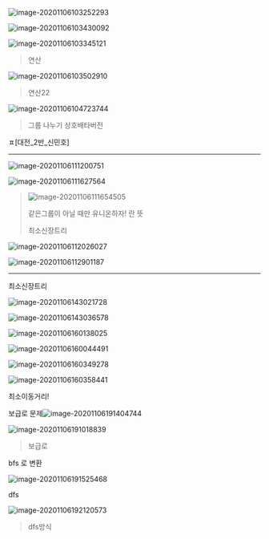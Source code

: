 ![image-20201106103252293](C:%5CUsers%5CMinho%5CAppData%5CRoaming%5CTypora%5Ctypora-user-images%5Cimage-20201106103252293.png)

![image-20201106103430092](C:%5CUsers%5CMinho%5CAppData%5CRoaming%5CTypora%5Ctypora-user-images%5Cimage-20201106103430092.png)

![image-20201106103345121](C:%5CUsers%5CMinho%5CAppData%5CRoaming%5CTypora%5Ctypora-user-images%5Cimage-20201106103345121.png)

> 연산

![image-20201106103502910](C:%5CUsers%5CMinho%5CAppData%5CRoaming%5CTypora%5Ctypora-user-images%5Cimage-20201106103502910.png)

> 연산22



![image-20201106104723744](C:%5CUsers%5CMinho%5CAppData%5CRoaming%5CTypora%5Ctypora-user-images%5Cimage-20201106104723744.png)

> 그룹 나누기 상호배타버전

ㅍ[대전_2반_신민호]

---

![image-20201106111200751](C:%5CUsers%5CMinho%5CAppData%5CRoaming%5CTypora%5Ctypora-user-images%5Cimage-20201106111200751.png)

![image-20201106111627564](C:%5CUsers%5CMinho%5CAppData%5CRoaming%5CTypora%5Ctypora-user-images%5Cimage-20201106111627564.png)

> ![image-20201106111654505](C:%5CUsers%5CMinho%5CAppData%5CRoaming%5CTypora%5Ctypora-user-images%5Cimage-20201106111654505.png)
>
> 같은그룹이 아닐 때만 유니온하자! 란 뜻
>
> 최소신장트리

![image-20201106112026027](C:%5CUsers%5CMinho%5CAppData%5CRoaming%5CTypora%5Ctypora-user-images%5Cimage-20201106112026027.png)

![image-20201106112901187](C:%5CUsers%5CMinho%5CAppData%5CRoaming%5CTypora%5Ctypora-user-images%5Cimage-20201106112901187.png)



---

최소신장트리

![image-20201106143021728](C:%5CUsers%5CMinho%5CAppData%5CRoaming%5CTypora%5Ctypora-user-images%5Cimage-20201106143021728.png)

![image-20201106143036578](C:%5CUsers%5CMinho%5CAppData%5CRoaming%5CTypora%5Ctypora-user-images%5Cimage-20201106143036578.png)

![image-20201106160138025](C:%5CUsers%5CMinho%5CAppData%5CRoaming%5CTypora%5Ctypora-user-images%5Cimage-20201106160138025.png)

![image-20201106160044491](C:%5CUsers%5CMinho%5CAppData%5CRoaming%5CTypora%5Ctypora-user-images%5Cimage-20201106160044491.png)





![image-20201106160349278](C:%5CUsers%5CMinho%5CAppData%5CRoaming%5CTypora%5Ctypora-user-images%5Cimage-20201106160349278.png)

![image-20201106160358441](C:%5CUsers%5CMinho%5CAppData%5CRoaming%5CTypora%5Ctypora-user-images%5Cimage-20201106160358441.png)

최소이동거리!





보급로 문제![image-20201106191404744](C:%5CUsers%5CMinho%5CAppData%5CRoaming%5CTypora%5Ctypora-user-images%5Cimage-20201106191404744.png)

![image-20201106191018839](C:%5CUsers%5CMinho%5CAppData%5CRoaming%5CTypora%5Ctypora-user-images%5Cimage-20201106191018839.png)



> 보급로

bfs 로 변환

![image-20201106191525468](C:%5CUsers%5CMinho%5CAppData%5CRoaming%5CTypora%5Ctypora-user-images%5Cimage-20201106191525468.png)



dfs

![image-20201106192120573](C:%5CUsers%5CMinho%5CAppData%5CRoaming%5CTypora%5Ctypora-user-images%5Cimage-20201106192120573.png)

> dfs방식